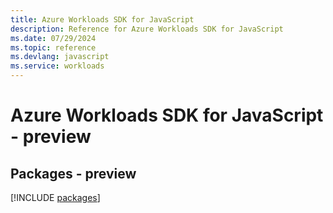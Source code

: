 ```yaml
---
title: Azure Workloads SDK for JavaScript
description: Reference for Azure Workloads SDK for JavaScript
ms.date: 07/29/2024
ms.topic: reference
ms.devlang: javascript
ms.service: workloads
---
```

# Azure Workloads SDK for JavaScript - preview
## Packages - preview
[!INCLUDE [packages](workloads-index.md)]